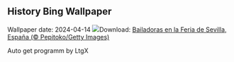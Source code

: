 ## History Bing Wallpaper
Wallpaper date: 2024-04-14
![](https://www.bing.com/th?id=OHR.FeriaDeSevilla_ES-ES8766768902_UHD.jpg&w=1000)Download: [Bailadoras en la Feria de Sevilla, España (© Pepitoko/Getty Images)](https://www.bing.com/th?id=OHR.FeriaDeSevilla_ES-ES8766768902_UHD.jpg)

Auto get programm by LtgX
